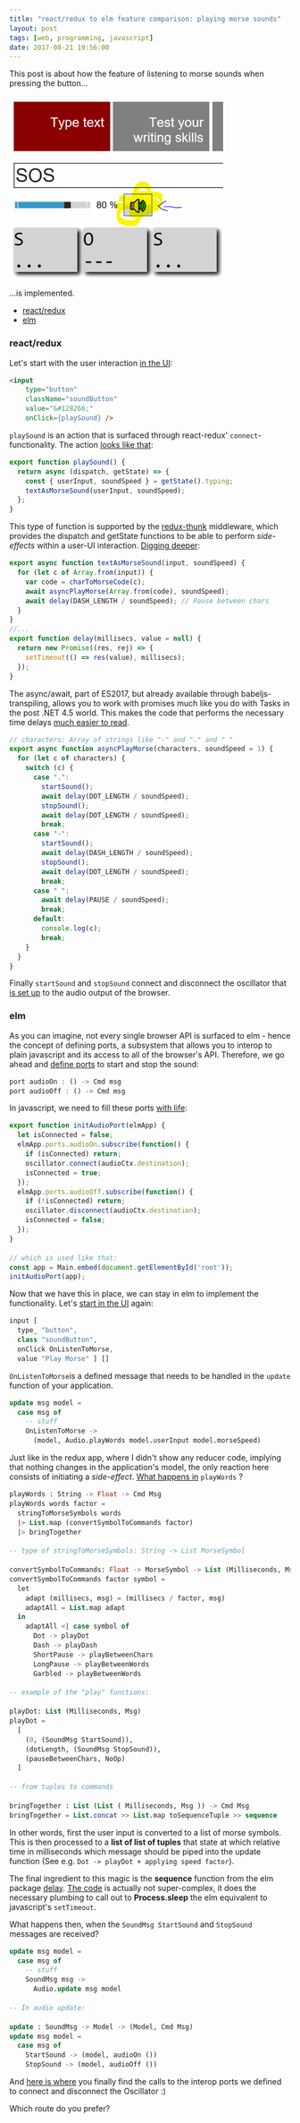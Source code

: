 ```yaml
---
title: "react/redux to elm feature comparison: playing morse sounds"
layout: post
tags: [web, programming, javascript]
date: 2017-08-21 19:56:00
---
```


This post is about how the feature of listening to morse sounds when pressing the button...

![ts auto-complete](/assets/play-morse-button.png)

...is implemented.

- [react/redux](#reactredux)
- [elm](#elm)

### react/redux

Let's start with the user interaction [in the UI][1]:

```html
<input
    type="button"
    className="soundButton"
    value="&#128266;"
    onClick={playSound} />
```

`playSound` is an action that is surfaced through react-redux' `connect`-functionality. The action [looks like that][2]:

```javascript
export function playSound() {
  return async (dispatch, getState) => {
    const { userInput, soundSpeed } = getState().typing;
    textAsMorseSound(userInput, soundSpeed);
  };
}
```

This type of function is supported by the [redux-thunk][3] middleware, which provides the dispatch and getState functions to be able to perform _side-effects_ within a user-UI interaction. [Digging deeper][4]: 

```javascript
export async function textAsMorseSound(input, soundSpeed) {
  for (let c of Array.from(input)) {
    var code = charToMorseCode(c);
    await asyncPlayMorse(Array.from(code), soundSpeed);
    await delay(DASH_LENGTH / soundSpeed); // Pause between chars
  }
}
//...
export function delay(millisecs, value = null) {
  return new Promise((res, rej) => {
    setTimeout(() => res(value), millisecs);
  });
}
```

The async/await, part of ES2017, but already available through babeljs-transpiling, allows you to work with promises much like you do with Tasks in the post .NET 4.5 world. 
This makes the code that performs the necessary time delays [much easier to read][5]. 

```javascript
// characters: Array of strings like "-" and "." and " "
export async function asyncPlayMorse(characters, soundSpeed = 1) {
  for (let c of characters) {
    switch (c) {
      case ".":
        startSound();
        await delay(DOT_LENGTH / soundSpeed);
        stopSound();
        await delay(DOT_LENGTH / soundSpeed);
        break;
      case "-":
        startSound();
        await delay(DASH_LENGTH / soundSpeed);
        stopSound();
        await delay(DOT_LENGTH / soundSpeed);
        break;
      case " ":
        await delay(PAUSE / soundSpeed);
        break;
      default:
        console.log(c);
        break;
    }
  }
}
```

Finally `startSound` and `stopSound` connect and disconnect the oscillator that [is set up][6] to the audio output of the browser.

### elm

As you can imagine, not every single browser API is surfaced to elm - hence the concept of defining ports, a subsystem that allows you to interop to plain javascript and its access to all of the browser's API.
Therefore, we go ahead and [define ports][7] to start and stop the sound:

```javascript
port audioOn : () -> Cmd msg
port audioOff : () -> Cmd msg
```

In javascript, we need to fill these ports [with life][8]:


```javascript
export function initAudioPort(elmApp) {
  let isConnected = false;
  elmApp.ports.audioOn.subscribe(function() {
    if (isConnected) return;
    oscillator.connect(audioCtx.destination);
    isConnected = true;
  });
  elmApp.ports.audioOff.subscribe(function() {
    if (!isConnected) return;
    oscillator.disconnect(audioCtx.destination);
    isConnected = false;
  });
}

// which is used like that:
const app = Main.embed(document.getElementById('root'));
initAudioPort(app);
```

Now that we have this in place, we can stay in elm to implement the functionality. Let's [start in the UI][9] again:

```javascript
input [
  type_ "button", 
  class "soundButton", 
  onClick OnListenToMorse,
  value "Play Morse" ] []
```

`OnListenToMorse`is a defined message that needs to be handled in the `update` function of your application.

```sql
update msg model = 
  case msg of
    -- stuff
    OnListenToMorse ->
      (model, Audio.playWords model.userInput model.morseSpeed)
```

Just like in the redux app, where I didn't show any reducer code, implying that nothing changes in the application's model, the only reaction here consists of initiating a _side-effect_.
[What happens in][10] `playWords` ?

```sql
playWords : String -> Float -> Cmd Msg
playWords words factor = 
  stringToMorseSymbols words
  |> List.map (convertSymbolToCommands factor)
  |> bringTogether

-- type of stringToMorseSymbols: String -> List MorseSymbol

convertSymbolToCommands: Float -> MorseSymbol -> List (Milliseconds, Msg)
convertSymbolToCommands factor symbol =
  let
    adapt (millisecs, msg) = (millisecs / factor, msg)
    adaptAll = List.map adapt
  in
    adaptAll <| case symbol of
      Dot -> playDot
      Dash -> playDash
      ShortPause -> playBetweenChars
      LongPause -> playBetweenWords
      Garbled -> playBetweenWords

-- example of the "play" functions:

playDot: List (Milliseconds, Msg)
playDot =  
  [
    (0, (SoundMsg StartSound)),
    (dotLength, (SoundMsg StopSound)),
    (pauseBetweenChars, NoOp)
  ]

-- from tuples to commands

bringTogether : List (List ( Milliseconds, Msg )) -> Cmd Msg
bringTogether = List.concat >> List.map toSequenceTuple >> sequence
```

In other words, first the user input is converted to a list of morse symbols.
This is then processed to a __list of list of tuples__ that state at 
which relative time in milliseconds which message should be piped into the update function (See e.g. `Dot -> playDot + applying speed factor`).

The final ingredient to this magic is the __sequence__ function from the elm package [delay][11]. [The code][12] is actually not super-complex,
it does the necessary plumbing to call out to __Process.sleep__ the elm equivalent to javascript's `setTimeout`.

What happens then, when the `SoundMsg StartSound` and `StopSound` messages are received?

```sql
update msg model = 
  case msg of
    -- stuff
    SoundMsg msg -> 
      Audio.update msg model

-- In audio update:

update : SoundMsg -> Model -> (Model, Cmd Msg)
update msg model =
  case msg of
    StartSound -> (model, audioOn ())
    StopSound -> (model, audioOff ())
```

And [here is where][13] you finally find the calls to the interop ports we defined to connect and disconnect the Oscillator :)

Which route do you prefer?


[1]: https://github.com/flq/remorse/blob/834762ec8185fa024160c397a07000e6cd7667fd/src/TypingScreen/TypingScreen.js#L37-L43
[2]: https://github.com/flq/remorse/blob/834762ec8185fa024160c397a07000e6cd7667fd/src/TypingScreen/Actions.js#L23-L28
[3]: https://github.com/gaearon/redux-thunk
[4]: https://github.com/flq/remorse/blob/834762ec8185fa024160c397a07000e6cd7667fd/src/components/SoundLib.js#L32
[5]: https://github.com/flq/remorse/blob/834762ec8185fa024160c397a07000e6cd7667fd/src/components/SoundLib.js#L40-L64
[6]: https://github.com/flq/remorse/blob/834762ec8185fa024160c397a07000e6cd7667fd/src/components/SoundLib.js#L14-L30
[7]: https://github.com/flq/elmorse/blob/ce330e70098106e988d92059c3762708c43646f5/src/Interop.elm#L5-L6
[8]: https://github.com/flq/elmorse/blob/ce330e70098106e988d92059c3762708c43646f5/src/Typing/audioPort.js#L23-L35
[9]: https://github.com/flq/elmorse/blob/ce330e70098106e988d92059c3762708c43646f5/src/Typing/View.elm#L36-L40
[10]: https://github.com/flq/elmorse/blob/8db340ed97ffe00ae075d7cca4236962b8336570/src/Typing/MorseAudio.elm#L37-L41
[11]: http://package.elm-lang.org/packages/andrewMacmurray/elm-delay/latest/Delay#sequence
[12]: https://github.com/andrewMacmurray/elm-delay/blob/2.0.2/src/Delay.elm
[13]: https://github.com/flq/elmorse/blob/8db340ed97ffe00ae075d7cca4236962b8336570/src/Typing/MorseAudio.elm#L17-L21